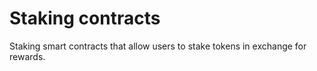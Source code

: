 # Staking contracts

Staking smart contracts that allow users to stake tokens in exchange for rewards.
